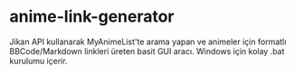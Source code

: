 # anime-link-generator
Jikan API kullanarak MyAnimeList'te arama yapan ve animeler için formatlı BBCode/Markdown linkleri üreten basit GUI aracı. Windows için kolay .bat kurulumu içerir.
